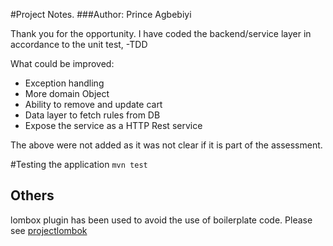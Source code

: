 #Project Notes.
###Author: Prince Agbebiyi

Thank you for the opportunity. I have coded the backend/service layer in accordance to the unit test, -TDD

What could be improved:
* Exception handling
* More domain Object
* Ability to remove and update cart
* Data layer to fetch rules from DB
* Expose the service as a HTTP Rest service

The above were not added as it was not clear if it is part of the assessment.

#Testing the application
`mvn test`

## Others

lombox plugin has been used to avoid the use of boilerplate code.
Please see  [projectlombok](https://projectlombok.org/)